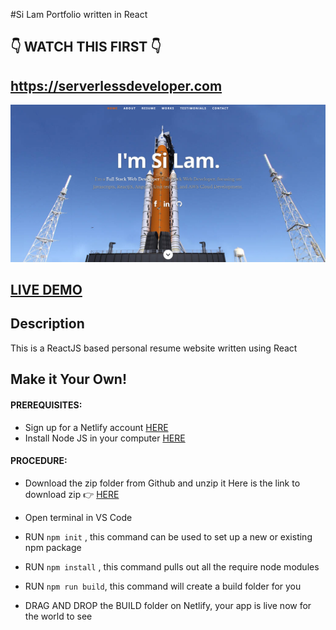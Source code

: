 #Si Lam Portfolio written in React      

## 👇 WATCH THIS FIRST 👇
## https://serverlessdeveloper.com

![ReactJS Resume Website Template](resume-screenshot.png?raw=true "ReactJS Resume Website Template")

## <a href="https://serverlessdeveloper.com/">LIVE DEMO</a>

## Description
This is a ReactJS based personal resume website written using React

## Make it Your Own!
#### PREREQUISITES:
- Sign up for a Netlify account <a href='https://www.netlify.com'>HERE</a>
- Install Node JS in your computer <a href='https://nodejs.org/en/'>HERE</a>
#### PROCEDURE:
- Download the zip folder from Github and unzip it
Here is the link to download zip 👉
<a href='https://github.com/silam/react_portfolio'>HERE</a>

- Open terminal in VS Code
- RUN <code>npm init</code> , this command can be used to set up a new or existing npm package
- RUN <code>npm install</code> , this command pulls out all the require node modules
- RUN <code>npm run build</code>, this command will create a build folder for you
- DRAG AND DROP the BUILD folder on Netlify, your app is live now for the world to see



